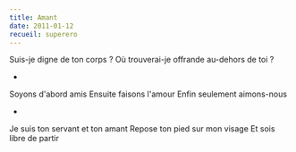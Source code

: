 ```yaml
---
title: Amant
date: 2011-01-12
recueil: superero
---
```


Suis-je digne de ton corps ?
Où trouverai-je offrande au-dehors de toi ?

*

Soyons d'abord amis
Ensuite faisons l'amour
Enfin seulement aimons-nous

*

Je suis ton servant et ton amant
Repose ton pied sur mon visage
Et sois libre de partir
